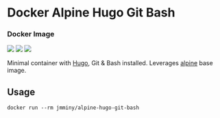 # Docker Alpine Hugo Git Bash

### Docker Image

[![](https://images.microbadger.com/badges/image/andthensome/alpine-hugo-git-bash.svg)](http://microbadger.com/images/bmansheim/alpine-hugo-git-bash "Get your own image badge on microbadger.com") [![](https://images.microbadger.com/badges/version/andthensome/alpine-hugo-git-bash.svg)](http://microbadger.com/images/bmansheim/alpine-hugo-git-bash "Get your own version badge on microbadger.com") [![](https://images.microbadger.com/badges/commit/andthensome/alpine-hugo-git-bash.svg)](https://microbadger.com/images/bmansheim/alpine-hugo-git-bash "Get your own commit badge on microbadger.com")

Minimal container with [Hugo](https://gohugo.io), Git & Bash installed. Leverages [alpine](https://hub.docker.com/_/alpine/) base image.

## Usage

	docker run --rm jmminy/alpine-hugo-git-bash
